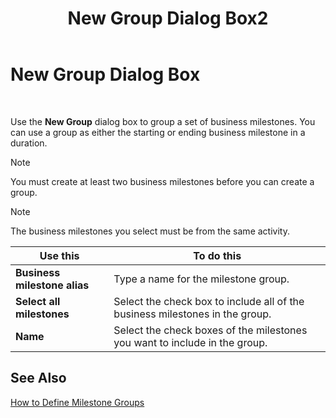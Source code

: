 ﻿---
title: New Group Dialog Box2
TOCTitle: New Group Dialog Box
ms:assetid: 1a5202e9-4159-41fb-838b-ed3424244140
ms:mtpsurl: https://msdn.microsoft.com/en-us/library/Aa559036(v=BTS.80)
ms:contentKeyID: 51526539
ms.date: 08/30/2017
mtps_version: v=BTS.80
f1_keywords:
- bts06.bam.workbook.newgroup
---

# New Group Dialog Box

 

Use the **New Group** dialog box to group a set of business milestones. You can use a group as either the starting or ending business milestone in a duration.


> [!NOTE]
> <P>You must create at least two business milestones before you can create a group.</P>




> [!NOTE]
> <P>The business milestones you select must be from the same activity.</P>



<table>
<thead>
<tr class="header">
<th>Use this</th>
<th>To do this</th>
</tr>
</thead>
<tbody>
<tr class="odd">
<td><strong>Business milestone alias</strong></td>
<td>Type a name for the milestone group.</td>
</tr>
<tr class="even">
<td><strong>Select all milestones</strong></td>
<td>Select the check box to include all of the business milestones in the group.</td>
</tr>
<tr class="odd">
<td><strong>Name</strong></td>
<td>Select the check boxes of the milestones you want to include in the group.</td>
</tr>
</tbody>
</table>


## See Also

[How to Define Milestone Groups](https://msdn.microsoft.com/library/aa561276\(v=bts.80\))

